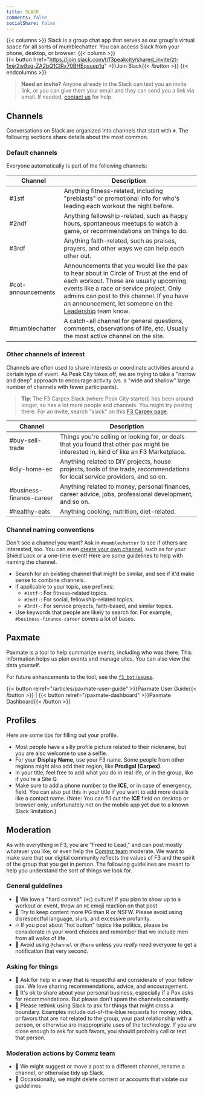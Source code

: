 ```yaml
---
title: SLACK
comments: false
socialShare: false
---
```


{{< columns >}}
Slack is a group chat app that serves as our group's virtual space for all sorts of mumblechatter. You can access Slack from your phone, desktop, or browser.
{{< column >}}
<br>
{{< button href="https://join.slack.com/t/f3peakcity/shared_invite/zt-1mjr2w8sg-ZA2bQ1ClRx70BHEqsuep1g" >}}Join Slack{{< /button >}}
{{< endcolumns >}}

> **Need an invite?** Anyone already in the Slack can text you an invite link, or you can give them your email and they can send you a link via email. If needed, [contact us](/contact) for help.

## Channels

Conversations on Slack are organized into channels that start with `#`. The following sections share details about the most common.

### Default channels

Everyone automatically is part of the following channels:

| Channel            | Description                                                                                                                                                                                                                                                                                          |
| ------------------ | ---------------------------------------------------------------------------------------------------------------------------------------------------------------------------------------------------------------------------------------------------------------------------------------------------- |
| #1stf              | Anything fitness-related, including "preblasts" or promotional info for who's leading each workout the night before.                                                                                                                                                                                 |
| #2ndf              | Anything fellowship-related, such as happy hours, spontaneous meetups to watch a game, or recommendations on things to do.                                                                                                                                                                           |
| #3rdf              | Anything faith-related, such as praises, prayers, and other ways we can help each other out.                                                                                                                                                                                                         |
| #cot-announcements | Announcements that you would like the pax to hear about in Circle of Trust at the end of each workout. These are usually upcoming events like a race or service project. Only admins can post to this channel. If you have an announcement, let someone on the [Leadership](/leadership/) team know. |
| #mumblechatter     | A catch-all channel for general questions, comments, observations of life, etc. Usually the most active channel on the site.                                                                                                                                                                         |

### Other channels of interest

Channels are often used to share interests or coordinate activities around a certain type of event. As Peak City takes off, we are trying to take a "narrow and deep" approach to encourage activity (vs. a "wide and shallow" large number of channels with fewer participants).

> **Tip**: The F3 Carpex Slack (where Peak City started) has been around longer, so has a lot more people and channels. You might try posting there. For an invite, search "slack" on this [F3 Carpex page](https://f3carpex.com/links/).

| Channel                  | Description                                                                                                                          |
| ------------------------ | ------------------------------------------------------------------------------------------------------------------------------------ |
| #buy-sell-trade          | Things you're selling or looking for, or deals that you found that other pax might be interested in, kind of like an F3 Marketplace. |
| #diy-home-ec             | Anything related to DIY projects, house projects, tools of the trade, recommendations for local service providers, and so on.        |
| #business-finance-career | Anything related to money, personal finances, career advice, jobs, professional development, and so on.                              |
| #healthy-eats            | Anything cooking, nutrition, diet-related.                                                                                           |

### Channel naming conventions

Don't see a channel you want? Ask in `#mumblechatter` to see if others are interested, too. You can even [create your own channel](https://slack.com/help/articles/201402297-Create-a-channel), such as for your Shield Lock or a one-time event! Here are some guidelines to help with naming the channel.

- Search for an existing channel that might be similar, and see if it'd make sense to combine channels.
- If applicable to your topic, use prefixes:
  - `#1stf-`: For fitness-related topics.
  - `#2ndf-`: For social, fellowship-related topics.
  - `#3rdf-`: For service projects, faith-based, and similar topics.
- Use keywords that people are likely to search for. For example, `#business-finance-career` covers a lot of bases.

## Paxmate

Paxmate is a tool to help summarize events, including who was there. This information helps us plan events and manage sites. You can also view the data yourself.

For future enhancements to the tool, see the [`f3_bot` issues](https://github.com/f3peakcity/f3_bot/issues).

{{< button relref="/articles/paxmate-user-guide" >}}Paxmate User Guide{{< /button >}} | {{< button relref="/paxmate-dashboard" >}}Paxmate Dashboard{{< /button >}}

## Profiles

Here are some tips for filling out your profile.

- Most people have a silly profile picture related to their nickname, but you are also welcome to use a selfie.
- For your **Display Name**, use your F3 name. Some people from other regions might also add their region, like **Prodigal (Carpex)**.
- In your title, feel free to add what you do in real life, or in the group, like if you're a Site Q.
- Make sure to add a phone number to the **ICE**, or in case of emergency, field. You can also put this in your title if you want to add more details like a contact name. (Note: You can fill out the **ICE** field on desktop or browser only, unfortunately not on the mobile app yet due to a known Slack limitation.)

## Moderation

As with everything in F3, you are "Freed to Lead," and can post mostly whatever you like, or even help the [Commz team](/leadership/) moderate. We want to make sure that our digital community reflects the values of F3 and the spirit of the group that you get in person. The following guidelines are meant to help you understand the sort of things we look for.

### General guidelines

- 💪 We love a "hard commit" (`HC`) culture! If you plan to show up to a workout or event, throw an `HC` emoji reaction on that post.
- <a href="/decal-says/">🙈</a> Try to keep content more PG than R or NSFW. Please avoid using disrespectful language, slurs, and excessive profanity.
- 🔥 If you post about "hot button" topics like politics, please be considerate in your word choices and remember that we include men from all walks of life.
- 🚨 Avoid using `@channel` or `@here` unless you _really_ need everyone to get a notification that very second.

### Asking for things

- 🙋 Ask for help in a way that is respectful and considerate of your fellow pax. We love sharing recommendations, advice, and encouragement.
- 🤝 It's ok to share about your personal business, especially if a Pax asks for recommendations. But please don't spam the channels constantly.
- 🤔 Please rethink using Slack to ask for things that might cross a boundary. Examples include out-of-the-blue requests for money, rides, or favors that are not related to the group, your past relationship with a person, or otherwise are inappropriate uses of the technology. If you are close enough to ask for such favors, you should probably call or text that person. 

### Moderation actions by Commz team

- 📂 We might suggest or move a post to a different channel, rename a channel, or otherwise tidy up Slack.
- 🧹 Occassionally, we might delete content or accounts that violate our guidelines
